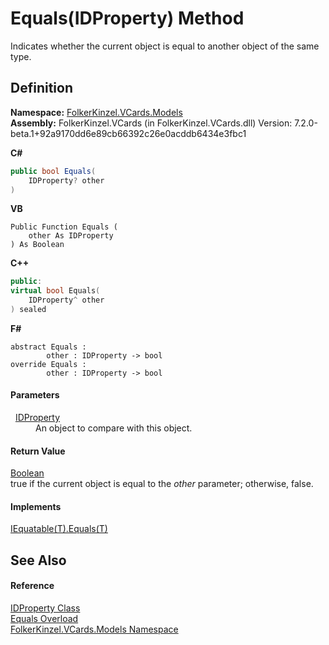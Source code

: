 # Equals(IDProperty) Method


Indicates whether the current object is equal to another object of the same type.



## Definition
**Namespace:** <a href="10623553-9342-5b8f-9df4-6e7d1075f3df.md">FolkerKinzel.VCards.Models</a>  
**Assembly:** FolkerKinzel.VCards (in FolkerKinzel.VCards.dll) Version: 7.2.0-beta.1+92a9170dd6e89cb66392c26e0acddb6434e3fbc1

**C#**
``` C#
public bool Equals(
	IDProperty? other
)
```
**VB**
``` VB
Public Function Equals ( 
	other As IDProperty
) As Boolean
```
**C++**
``` C++
public:
virtual bool Equals(
	IDProperty^ other
) sealed
```
**F#**
``` F#
abstract Equals : 
        other : IDProperty -> bool 
override Equals : 
        other : IDProperty -> bool 
```



#### Parameters
<dl><dt>  <a href="976990ab-bc51-466f-b529-08306073c8d1.md">IDProperty</a></dt><dd>An object to compare with this object.</dd></dl>

#### Return Value
<a href="https://learn.microsoft.com/dotnet/api/system.boolean" target="_blank" rel="noopener noreferrer">Boolean</a>  
true if the current object is equal to the *other* parameter; otherwise, false.

#### Implements
<a href="https://learn.microsoft.com/dotnet/api/system.iequatable-1.equals" target="_blank" rel="noopener noreferrer">IEquatable(T).Equals(T)</a>  


## See Also


#### Reference
<a href="976990ab-bc51-466f-b529-08306073c8d1.md">IDProperty Class</a>  
<a href="bc2da205-cdb3-47fe-17e2-3dc81242b5b6.md">Equals Overload</a>  
<a href="10623553-9342-5b8f-9df4-6e7d1075f3df.md">FolkerKinzel.VCards.Models Namespace</a>  
